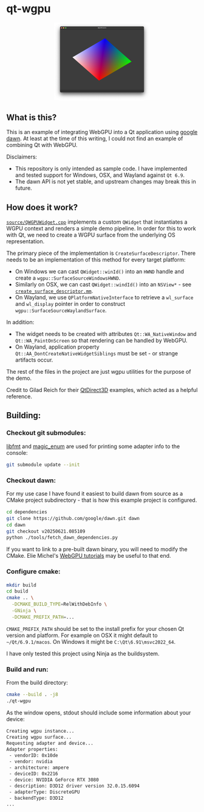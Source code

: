 # qt-wgpu

<p align="center">
<img src="./.media/mac.png" alt="Screenshot on OSX" width="50%"/>
</p>

## What is this?

This is an example of integrating WebGPU into a Qt application using [google dawn](https://github.com/google/dawn). At least at the time of this writing, I could not find an example of combining Qt with WebGPU.

Disclaimers:
- This repository is only intended as sample code. I have implemented and tested support for Windows, OSX, and Wayland against `Qt 6.9`.
- The dawn API is not yet stable, and upstream changes may break this in future.

## How does it work?

[`source/QWGPUWidget.cpp`](source/QWGPUWidget.cpp) implements a custom `QWidget` that instantiates a WGPU context and renders a simple demo pipeline. In order for this to work with Qt, we need to create a WGPU surface from the underlying OS representation.

The primary piece of the implementation is `CreateSurfaceDescriptor`. There needs to be an implementation of this method for every target platform:
- On Windows we can cast `QWidget::winId()` into an `HWND` handle and create a `wgpu::SurfaceSourceWindowsHWND`.
- Similarly on OSX, we can cast `QWidget::windId()` into an `NSView*` - see [`create_surface_descriptor.mm`](source/create_surface_descriptor.mm).
- On Wayland, we use `QPlatformNativeInterface` to retrieve a `wl_surface` and `wl_display` pointer in order to construct `wgpu::SurfaceSourceWaylandSurface`.

In addition:
- The widget needs to be created with attributes `Qt::WA_NativeWindow` and `Qt::WA_PaintOnScreen` so that rendering can be handled by WebGPU.
- On Wayland, application property `Qt::AA_DontCreateNativeWidgetSiblings` must be set - or strange artifacts occur.

The rest of the files in the project are just wgpu utilities for the purpose of the demo.

Credit to Gilad Reich for their [QtDirect3D](https://github.com/giladreich/QtDirect3D) examples, which acted as a helpful reference.

## Building:

### Checkout git submodules:

[libfmt](https://github.com/fmtlib/fmt) and [magic_enum](https://github.com/Neargye/magic_enum) are used for printing some adapter info to the console:

```bash
git submodule update --init
```

### Checkout dawn:

For my use case I have found it easiest to build dawn from source as a CMake project subdirectory - that is how this example project is configured.

```bash
cd dependencies
git clone https://github.com/google/dawn.git dawn
cd dawn
git checkout v20250621.085109
python ./tools/fetch_dawn_dependencies.py
```

If you want to link to a pre-built dawn binary, you will need to modify the CMake. Elie Michel's [WebGPU tutorials](https://github.com/eliemichel/LearnWebGPU) may be useful to that end.

### Configure cmake:

```bash
mkdir build
cd build
cmake .. \
  -DCMAKE_BUILD_TYPE=RelWithDebInfo \
  -GNinja \
  -DCMAKE_PREFIX_PATH=...
```

`CMAKE_PREFIX_PATH` should be set to the install prefix for your chosen Qt version and platform. For example on OSX it might default to `~/Qt/6.9.1/macos`. On Windows it might be `C:\Qt\6.91\msvc2022_64`.

I have only tested this project using Ninja as the buildsystem.

### Build and run:

From the build directory:

```bash
cmake --build . -j8
./qt-wgpu
```

As the window opens, stdout should include some information about your device:
```
Creating wgpu instance...
Creating wgpu surface...
Requesting adapter and device...
Adapter properties:
 - vendorID: 0x10de
 - vendor: nvidia
 - architecture: ampere
 - deviceID: 0x2216
 - device: NVIDIA GeForce RTX 3080
 - description: D3D12 driver version 32.0.15.6094
 - adapterType: DiscreteGPU
 - backendType: D3D12
...
```
